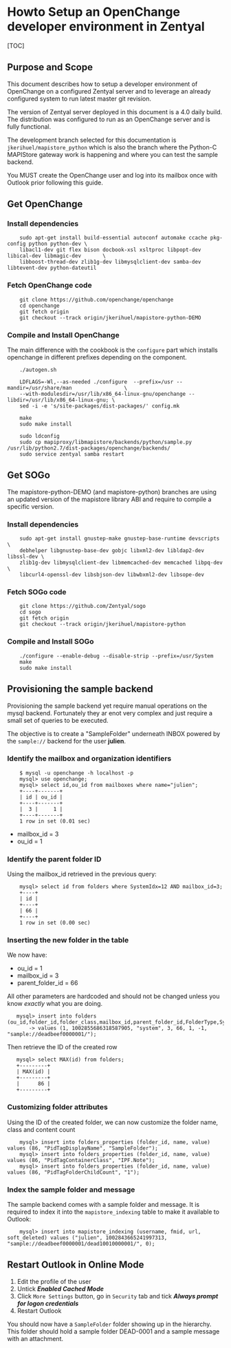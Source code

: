 # Howto Setup an OpenChange developer environment in Zentyal #

[TOC]

## Purpose and Scope ##

This document describes how to setup a developer environment of
OpenChange on a configured Zentyal server and to leverage an already
configured system to run latest master git revision.

The version of Zentyal server deployed in this document is a 4.0 daily
build. The distribution was configured to run as an OpenChange server
and is fully functional.

The development branch selected for this documentation is
`jkerihuel/mapistore_python` which is also the branch where the
Python-C MAPIStore gateway work is happening and where you can test
the sample backend.

<div class="alert"> <p>You MUST create the OpenChange user and log
into its mailbox once with Outlook prior following this guide.</p>
</div>

## Get OpenChange ##

### Install dependencies ###

        sudo apt-get install build-essential autoconf automake ccache pkg-config python python-dev \
        libacl1-dev git flex bison docbook-xsl xsltproc libpopt-dev libical-dev libmagic-dev       \
        libboost-thread-dev zlib1g-dev libmysqlclient-dev samba-dev libtevent-dev python-dateutil

### Fetch OpenChange code  ###

        git clone https://github.com/openchange/openchange
        cd openchange
        git fetch origin
        git checkout --track origin/jkerihuel/mapistore-python-DEMO


### Compile and Install OpenChange ###

The main difference with the cookbook is the `configure` part which
installs openchange in different prefixes depending on the component.

        ./autogen.sh

        LDFLAGS=-Wl,--as-needed ./configure  --prefix=/usr --mandir=/usr/share/man                 \
        --with-modulesdir=/usr/lib/x86_64-linux-gnu/openchange --libdir=/usr/lib/x86_64-linux-gnu; \
        sed -i -e 's/site-packages/dist-packages/' config.mk

        make
        sudo make install

        sudo ldconfig
        sudo cp mapiproxy/libmapistore/backends/python/sample.py /usr/lib/python2.7/dist-packages/openchange/backends/
        sudo service zentyal samba restart

## Get SOGo ##

The mapistore-python-DEMO (and mapistore-python) branches are using an
updated version of the mapistore library ABI and require to compile a
specific version.

### Install dependencies ###

        sudo apt-get install gnustep-make gnustep-base-runtime devscripts       \
        debhelper libgnustep-base-dev gobjc libxml2-dev libldap2-dev libssl-dev \
        zlib1g-dev libmysqlclient-dev libmemcached-dev memcached libpq-dev      \
        libcurl4-openssl-dev libsbjson-dev libwbxml2-dev libsope-dev

### Fetch SOGo code ###

        git clone https://github.com/Zentyal/sogo
        cd sogo
        git fetch origin
        git checkout --track origin/jkerihuel/mapistore-python

### Compile and Install SOGo ###

        ./configure --enable-debug --disable-strip --prefix=/usr/System
        make
        sudo make install

## Provisioning the sample backend ##

Provisioning the sample backend yet require manual operations on the
mysql backend. Fortunately they ar enot very complex and just require
a small set of queries to be executed.

The objective is to create a "SampleFolder" underneath INBOX powered
by the `sample://` backend for the user **julien**.

### Identify the mailbox  and organization identifiers ###

        $ mysql -u openchange -h localhost -p
        mysql> use openchange;
        mysql> select id,ou_id from mailboxes where name="julien";
        +----+-------+
        | id | ou_id |
        +----+-------+
        |  3 |     1 |
        +----+-------+
        1 row in set (0.01 sec)

* mailbox_id = 3
* ou_id = 1

### Identify the parent folder ID ###

Using the mailbox_id retrieved in the previous query:

        mysql> select id from folders where SystemIdx=12 AND mailbox_id=3;
        +----+
        | id |
        +----+
        | 66 |
        +----+
        1 row in set (0.00 sec)


### Inserting the new folder in the table ###

We now have:

* ou_id =  1
* mailbox_id = 3
* parent_folder_id = 66

All other parameters are hardcoded and should not be changed unless you know *exactly* what you are doing.

       mysql> insert into folders (ou_id,folder_id,folder_class,mailbox_id,parent_folder_id,FolderType,SystemIdx,MAPIStoreURI) 
           -> values (1, 1002855686318587905, "system", 3, 66, 1, -1, "sample://deadbeef0000001/");
      
Then retrieve the ID of the created row

       mysql> select MAX(id) from folders;
       +---------+
       | MAX(id) |
       +---------+
       |      86 |
       +---------+

### Customizing folder attributes ###

Using the ID of the created folder, we can now customize the folder name, class and content count

        mysql> insert into folders_properties (folder_id, name, value) values (86, "PidTagDisplayName", "SampleFolder");
        mysql> insert into folders_properties (folder_id, name, value) values (86, "PidTagContainerClass", "IPF.Note");
        mysql> insert into folders_properties (folder_id, name, value) values (86, "PidTagFolderChildCount", "1");

### Index the sample folder and message ###

The sample backend comes with a sample folder and message. It is required to index it into the `mapistore_indexing` table to make it available to Outlook:

        mysql> insert into mapistore_indexing (username, fmid, url, soft_deleted) values ("julien", 1002843665241997313, "sample://deadbeef0000001/dead10010000001/", 0);


## Restart Outlook in Online Mode ##

1. Edit the profile of the user
2. Untick ***Enabled Cached Mode***
3. Click `More Settings` button, go in `Security` tab and tick ***Always prompt for logon credentials***
4. Restart Outlook

You should now have a `SampleFolder` folder showing up in the
hierarchy. This folder should hold a sample folder DEAD-0001 and a
sample message with an attachment.